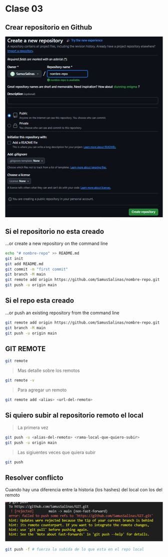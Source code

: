 # Clase 03

## Crear repositorio en Github

![crear-repo](imgs/creo-repo.png)

## Si el repositorio no esta creado

…or create a new repository on the command line

``` sh
echo "# nombre-repo" >> README.md
git init
git add README.md
git commit -m "first commit"
git branch -M main
git remote add origin https://github.com/SamusSalinas/nombre-repo.git
git push -u origin main
```
## Si el repo esta creado

…or push an existing repository from the command line

``` sh
git remote add origin https://github.com/SamusSalinas/nombre-repo.git
git branch -M main
git push -u origin main
```

## GIT REMOTE 

``` sh
git remote
```

>Mas detalle sobre los remotos 

``` sh
git remote -v
```

> Para agregar un remoto 

``` sh
git remote add <alias> <url-del-remoto>
```

## Si quiero subir al repositorio remoto el local 

>La primera vez

``` sh
git push -u <alias-del-remoto> <rama-local-que-quiero-subir>
git push -u origin main
```

> Las sigiuentes veces que quiera subir

``` sh
git push 
```

## Resolver conflicto 
Cuando hay una diferencia entre la historia (los hashes) del local con los del remoto

![conflicto01](imgs/Captura%20de%20pantalla%202025-07-29%20211043.png)

``` sh
git push -f # fuerza la subida de lo que esta en el repo local 
```

